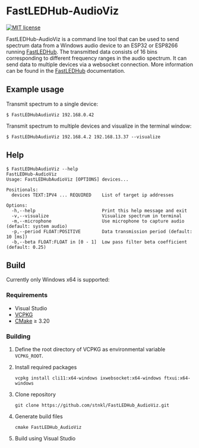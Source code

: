 # FastLEDHub-AudioViz

[![MIT license](https://img.shields.io/github/license/stnkl/FastLEDHub_AudioViz)](https://github.com/stnkl/FastLEDHub_AudioViz/blob/master/LICENSE)

FastLEDHub-AudioViz is a command line tool that can be used to send spectrum data from a Windows audio device to an ESP32 or ESP8266 running [FastLEDHub](https://github.com/stnkl/FastLEDHub). The transmitted data consists of 16 bins corresponding to different frequency ranges in the audio spectrum. It can send data to multiple devices via a websocket connection. More information can be found in the [FastLEDHub](https://github.com/stnkl/FastLEDHub) documentation.

## Example usage

Transmit spectrum to a single device:

```console
$ FastLEDHubAudioViz 192.168.0.42
```

Transmit spectrum to multiple devices and visualize in the terminal window:

```console
$ FastLEDHubAudioViz 192.168.4.2 192.168.13.37 --visualize
```

## Help

```console
$ FastLEDHubAudioViz --help
FastLEDHub-AudioViz
Usage: FastLEDHubAudioViz [OPTIONS] devices...

Positionals:
  devices TEXT:IPV4 ... REQUIRED    List of target ip addresses

Options:
  -h,--help                         Print this help message and exit
  -v,--visualize                    Visualize spectrum in terminal
  -m,--microphone                   Use microphone to capture audio (default: system audio)
  -p,--period FLOAT:POSITIVE        Data transmission period (default: 10 [ms])
  -b,--beta FLOAT:FLOAT in [0 - 1]  Low pass filter beta coefficient (default: 0.25)
```

## Build

Currently only Windows x64 is supported:

### Requirements

- Visual Studio
- [VCPKG](https://vcpkg.io/en/getting-started.html)
- [CMake](https://cmake.org/) ≥ 3.20

### Building

1. Define the root directory of VCPKG as environmental variable `VCPKG_ROOT`.
2. Install required packages

      `vcpkg install cli11:x64-windows ixwebsocket:x64-windows ftxui:x64-windows`
3. Clone repository

      `git clone https://github.com/stnkl/FastLEDHub_AudioViz.git`
4. Generate build files

      `cmake FastLEDHub_AudioViz`
5. Build using Visual Studio